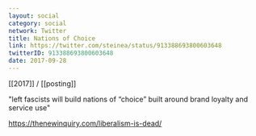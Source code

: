 ```yaml
---
layout: social
category: social
network: Twitter
title: Nations of Choice
link: https://twitter.com/steinea/status/913388693800603648
twitterID: 913388693800603648
date: 2017-09-28
---
```


[[2017]] / [[posting]]

"left fascists will build nations of “choice” built around brand loyalty and service use"

<https://thenewinquiry.com/liberalism-is-dead/>
